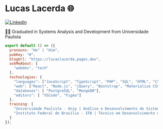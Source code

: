 # Lucas Lacerda 🌐
[![Linkedin](https://img.shields.io/badge/-LinkedIn-222222?style=flat-square&logo=Linkedin&logoColor=white&link=https://www.linkedin.com/in/lucas-araujo-lacerda/)](https://www.linkedin.com/in/lucas-araujo-lacerda/)

👨‍🎓 Graduated in Systems Analysis and Development from Universidade Paulista

```js
export default () => ({
  pronouns: "He" | "Him",
  pubKey: "#",
  blogUrl: "https://lucaslacerda.pages.dev",
  askMeAbout: [
    "webdev", "tech"
  ],
  technologies: {
    "languages": ["JavaScript", "TypeScript", "PHP", "SQL", "HTML", "CSS"],
    "web": ["React", "Node.js", "jQuery", "Bootstrap", "Materialize CSS",],
    "databases": [ "PostgreSQL", "MongoDB"],
    "editors": [ "VSCode", "Figma"]
  },
  training: [
    "Universidade Paulista - Unip | Análise e Desenvolvimento de Sistemas",
    "Instituto Federal de Brasília - IFB | Técnico em Desenvolvimento de Sistemas",
  ]
});
```

